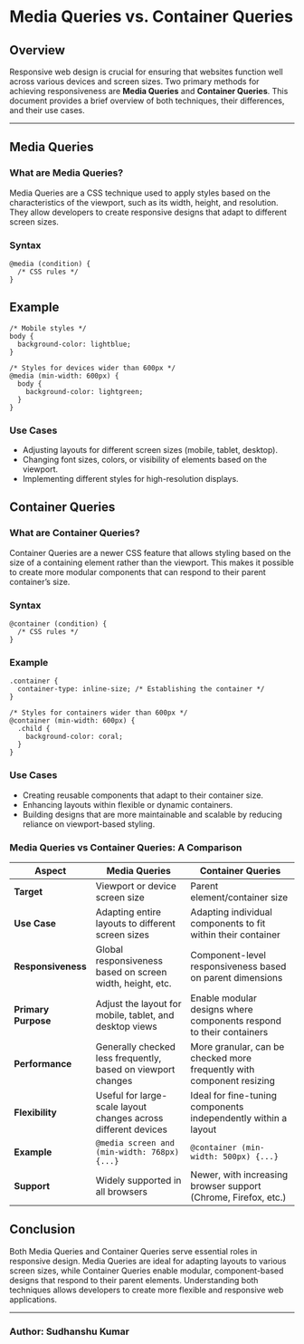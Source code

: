 # Media Queries vs. Container Queries

## Overview

Responsive web design is crucial for ensuring that websites function well across various devices and screen sizes. Two primary methods for achieving responsiveness are **Media Queries** and **Container Queries**. This document provides a brief overview of both techniques, their differences, and their use cases.

---

## Media Queries

### What are Media Queries?

Media Queries are a CSS technique used to apply styles based on the characteristics of the viewport, such as its width, height, and resolution. They allow developers to create responsive designs that adapt to different screen sizes.

### Syntax
``` 
@media (condition) {
  /* CSS rules */
}

```
## Example
``` 
/* Mobile styles */
body {
  background-color: lightblue;
}

/* Styles for devices wider than 600px */
@media (min-width: 600px) {
  body {
    background-color: lightgreen;
  }
}

```
### Use Cases
- Adjusting layouts for different screen sizes  (mobile, tablet, desktop).
- Changing font sizes, colors, or visibility of elements based on the viewport.
- Implementing different styles for high-resolution displays.

## Container Queries
### What are Container Queries?
Container Queries are a newer CSS feature that allows styling based on the size of a containing element rather than the viewport. This makes it possible to create more modular components that can respond to their parent container’s size.

### Syntax
``` 
@container (condition) {
  /* CSS rules */
}

```
### Example
``` 
.container {
  container-type: inline-size; /* Establishing the container */
}

/* Styles for containers wider than 600px */
@container (min-width: 600px) {
  .child {
    background-color: coral;
  }
}

```

### Use Cases
- Creating reusable components that adapt to their container size.
- Enhancing layouts within flexible or dynamic containers.
- Building designs that are more maintainable and scalable by reducing reliance on viewport-based styling.

### Media Queries vs Container Queries: A Comparison

| **Aspect**               | **Media Queries**                                           | **Container Queries**                                      |
|--------------------------|-------------------------------------------------------------|------------------------------------------------------------|
| **Target**                | Viewport or device screen size                              | Parent element/container size                               |
| **Use Case**              | Adapting entire layouts to different screen sizes            | Adapting individual components to fit within their container |
| **Responsiveness**        | Global responsiveness based on screen width, height, etc.    | Component-level responsiveness based on parent dimensions    |
| **Primary Purpose**       | Adjust the layout for mobile, tablet, and desktop views      | Enable modular designs where components respond to their containers |
| **Performance**           | Generally checked less frequently, based on viewport changes| More granular, can be checked more frequently with component resizing |
| **Flexibility**           | Useful for large-scale layout changes across different devices| Ideal for fine-tuning components independently within a layout |
| **Example**               | `@media screen and (min-width: 768px) {...}`                | `@container (min-width: 500px) {...}`                        |
| **Support**               | Widely supported in all browsers                            | Newer, with increasing browser support (Chrome, Firefox, etc.) |


## Conclusion
Both Media Queries and Container Queries serve essential roles in responsive design. Media Queries are ideal for adapting layouts to various screen sizes, while Container Queries enable modular, component-based designs that respond to their parent elements. Understanding both techniques allows developers to create more flexible and responsive web applications.

---
### Author: Sudhanshu Kumar

